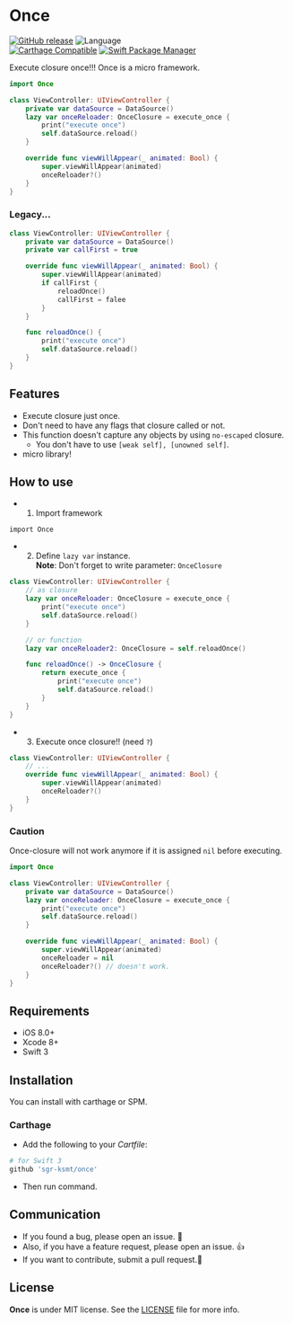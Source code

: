 # Once
[![GitHub release](https://img.shields.io/github/release/sgr-ksmt/Once.svg)](https://github.com/sgr-ksmt/Once/releases)
![Language](https://img.shields.io/badge/language-Swift%203-orange.svg)  
[![Carthage Compatible](https://img.shields.io/badge/Carthage-compatible-4BC51D.svg?style=flat)](https://github.com/Carthage/Carthage)
[![Swift Package Manager](https://img.shields.io/badge/Swift%20Package%20Manager-compatible-brightgreen.svg)](https://github.com/apple/swift-package-manager)

Execute closure once!!! Once is a micro framework.

```swift
import Once

class ViewController: UIViewController {
    private var dataSource = DataSource()
    lazy var onceReloader: OnceClosure = execute_once {
        print("execute once")
        self.dataSource.reload()
    }

    override func viewWillAppear(_ animated: Bool) {
        super.viewWillAppear(animated)
        onceReloader?()   
    }
}
```

### Legacy...

```swift
class ViewController: UIViewController {
    private var dataSource = DataSource()
    private var callFirst = true

    override func viewWillAppear(_ animated: Bool) {
        super.viewWillAppear(animated)
        if callFirst {
            reloadOnce()
            callFirst = falee
        }
    }

    func reloadOnce() {
        print("execute once")
        self.dataSource.reload()
    }    
}
```


## Features
- Execute closure just once.
- Don't need to have any flags that closure called or not.
- This function doesn't capture any objects by using `no-escaped` closure.
    - You don't have to use `[weak self], [unowned self]`.
- micro library!


## How to use

- 1. Import framework

`import Once`

- 2. Define `lazy var` instance.  
**Note**: Don't forget to write parameter: `OnceClosure`  

```swift
class ViewController: UIViewController {
    // as closure
    lazy var onceReloader: OnceClosure = execute_once {
        print("execute once")
        self.dataSource.reload()
    }

    // or function    
    lazy var onceReloader2: OnceClosure = self.reloadOnce()

    func reloadOnce() -> OnceClosure {
        return execute_once {
            print("execute once")
            self.dataSource.reload()
        }
    }
}
```

- 3. Execute once closure!! (need `?`)  

```swift
class ViewController: UIViewController {
    // ...
    override func viewWillAppear(_ animated: Bool) {
        super.viewWillAppear(animated)
        onceReloader?()
    }
}
```

### Caution
Once-closure will not work anymore if it is assigned `nil` before executing.

```swift
import Once

class ViewController: UIViewController {
    private var dataSource = DataSource()
    lazy var onceReloader: OnceClosure = execute_once {
        print("execute once")
        self.dataSource.reload()
    }

    override func viewWillAppear(_ animated: Bool) {
        super.viewWillAppear(animated)
        onceReloader = nil
        onceReloader?() // doesn't work.
    }
}
```

## Requirements
- iOS 8.0+
- Xcode 8+
- Swift 3

## Installation
You can install with carthage or SPM.

### Carthage

- Add the following to your *Cartfile*:

```bash
# for Swift 3
github 'sgr-ksmt/once'
```

- Then run command.

## Communication
- If you found a bug, please open an issue. :bow:
- Also, if you have a feature request, please open an issue. :thumbsup:
- If you want to contribute, submit a pull request.:muscle:

## License

**Once** is under MIT license. See the [LICENSE](LICENSE) file for more info.